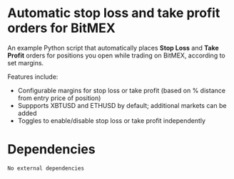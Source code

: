 # Automatic stop loss and take profit orders for BitMEX

An example Python script that automatically places **Stop Loss** and **Take Profit** orders for positions you open while trading on BitMEX, according to set margins.

Features include:

- Configurable margins for stop loss or take profit (based on % distance from entry price of position)
- Suppports XBTUSD and ETHUSD by default; additional markets can be added
- Toggles to enable/disable stop loss or take profit independently

# Dependencies

```No external dependencies```
